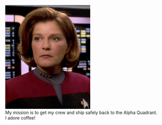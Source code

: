 ![Kathyrn Janeway](../img/Janeway.jpeg)    
My mission is to get my crew and ship safely back to the Alpha Quadrant.   
I adore coffee!    
